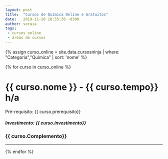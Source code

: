 ```yaml
---
layout: post
title:  "Cursos de Química Online e Gratuitos"
date:   2019-11-20 18:55:36 -0300
author: soraia
tags: 
 - cursos online
 - áreas de cursos
---
```


<div id="fiap"></div>

 {% assign curso_online = site.data.cursosninja | where: "Categoria","Química" | sort: 'nome'  %}

{% for curso in curso_online %}
<h1 class="post-title">{{ curso.nome }} - {{ curso.tempo}} h/a</h1>

<p>Pré-requisito: {{ curso.prerequisito}}</p>

<h5>Investimento: {{ curso.investimento}}</h5>
<h3>{{ curso.Complemento}}</h3>
<hr>

 {% endfor %}      
